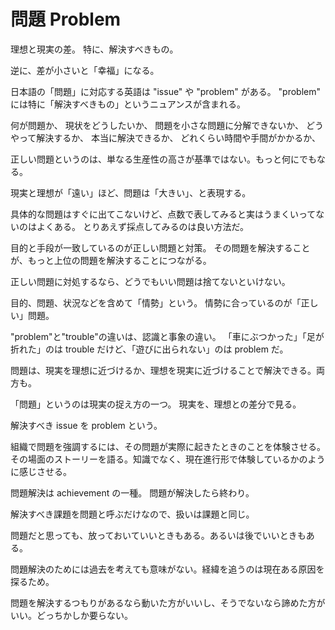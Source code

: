 # 問題 Problem

理想と現実の差。
特に、解決すべきもの。

逆に、差が小さいと「幸福」になる。

日本語の「問題」に対応する英語は "issue" や "problem" がある。
"problem" には特に「解決すべきもの」というニュアンスが含まれる。

何が問題か、
現状をどうしたいか、
問題を小さな問題に分解できないか、
どうやって解決するか、
本当に解決できるか、
どれくらい時間や手間がかかるか、

正しい問題というのは、単なる生産性の高さが基準ではない。もっと何にでもなる。

現実と理想が「遠い」ほど、問題は「大きい」、と表現する。

具体的な問題はすぐに出てこないけど、点数で表してみると実はうまくいってないのはよくある。
とりあえず採点してみるのは良い方法だ。

目的と手段が一致しているのが正しい問題と対策。
その問題を解決することが、もっと上位の問題を解決することにつながる。

正しい問題に対処するなら、どうでもいい問題は捨てないといけない。

目的、問題、状況などを含めて「情勢」という。
情勢に合っているのが「正しい」問題。

"problem"と"trouble"の違いは、認識と事象の違い。
「車にぶつかった」「足が折れた」のは trouble だけど、「遊びに出られない」のは problem だ。

問題は、現実を理想に近づけるか、理想を現実に近づけることで解決できる。両方も。

「問題」というのは現実の捉え方の一つ。
現実を、理想との差分で見る。

解決すべき issue を problem という。

組織で問題を強調するには、その問題が実際に起きたときのことを体験させる。その場面のストーリーを語る。知識でなく、現在進行形で体験しているかのように感じさせる。

問題解決は achievement の一種。
問題が解決したら終わり。

解決すべき課題を問題と呼ぶだけなので、扱いは課題と同じ。

問題だと思っても、放っておいていいときもある。あるいは後でいいときもある。

問題解決のためには過去を考えても意味がない。経緯を追うのは現在ある原因を探るため。

問題を解決するつもりがあるなら動いた方がいいし、そうでないなら諦めた方がいい。どっちかしか要らない。
